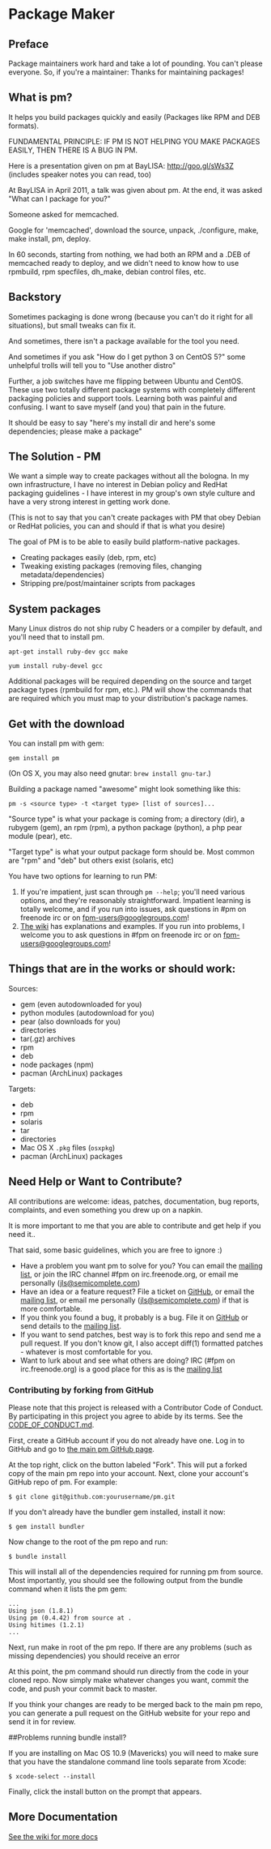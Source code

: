 # Package Maker

## Preface

Package maintainers work hard and take a lot of pounding. You can't please
everyone. So, if you're a maintainer: Thanks for maintaining packages!

## What is pm?

It helps you build packages quickly and easily (Packages like RPM and DEB
formats).

FUNDAMENTAL PRINCIPLE: IF PM IS NOT HELPING YOU MAKE PACKAGES EASILY, THEN
THERE IS A BUG IN PM.

Here is a presentation given on pm at BayLISA: <http://goo.gl/sWs3Z> (includes
speaker notes you can read, too)

At BayLISA in April 2011, a talk was given about pm. At the end, it was asked
"What can I package for you?"

Someone asked for memcached.

Google for 'memcached', download the source, unpack, ./configure, make, make
install, pm, deploy.

In 60 seconds, starting from nothing, we had both an RPM and a .DEB of memcached
ready to deploy, and we didn't need to know how to use rpmbuild, rpm specfiles,
dh\_make, debian control files, etc.

## Backstory

Sometimes packaging is done wrong (because you can't do it right for all
situations), but small tweaks can fix it.

And sometimes, there isn't a package available for the tool you need.

And sometimes if you ask "How do I get python 3 on CentOS 5?" some unhelpful
trolls will tell you to "Use another distro"

Further, a job switches have me flipping between Ubuntu and CentOS. These use
two totally different package systems with completely different packaging
policies and support tools. Learning both was painful and confusing. I want to
save myself (and you) that pain in the future.

It should be easy to say "here's my install dir and here's some dependencies;
please make a package"

## The Solution - PM

We want a simple way to create packages without all the bologna. In my own
infrastructure, I have no interest in Debian policy and RedHat packaging
guidelines - I have interest in my group's own style culture and have a very strong
interest in getting work done.

(This is not to say that you can't create packages with PM that obey Debian or
RedHat policies, you can and should if that is what you desire)

The goal of PM is to be able to easily build platform-native packages.

* Creating packages easily (deb, rpm, etc)
* Tweaking existing packages (removing files, changing metadata/dependencies)
* Stripping pre/post/maintainer scripts from packages

## System packages

Many Linux distros do not ship ruby C headers or a compiler by default, and
you'll need that to install pm.

    apt-get install ruby-dev gcc make
    
    yum install ruby-devel gcc

Additional packages will be required depending on the source and target package
types (rpmbuild for rpm, etc.). PM will show the commands that are required
which you must map to your distribution's package names.

## Get with the download

You can install pm with gem:

    gem install pm
    
(On OS X, you may also need gnutar: `brew install gnu-tar`.)

Building a package named "awesome" might look something like this:

    pm -s <source type> -t <target type> [list of sources]...

"Source type" is what your package is coming from; a directory (dir), a rubygem
(gem), an rpm (rpm), a python package (python), a php pear module (pear), etc.

"Target type" is what your output package form should be. Most common are "rpm"
and "deb" but others exist (solaris, etc)

You have two options for learning to run PM:

1. If you're impatient, just scan through `pm --help`; you'll need various
   options, and they're reasonably straightforward. Impatient learning is
   totally welcome, and if you run into issues, ask questions in #pm on
   freenode irc or on fpm-users@googlegroups.com!
1. [The wiki](https://github.com/comwt/pm/wiki) has explanations and
   examples. If you run into problems, I welcome you to ask questions in #fpm
   on freenode irc or on fpm-users@googlegroups.com!

## Things that are in the works or should work:

Sources:

* gem (even autodownloaded for you)
* python modules (autodownload for you)
* pear (also downloads for you)
* directories
* tar(.gz) archives
* rpm
* deb
* node packages (npm)
* pacman (ArchLinux) packages

Targets:

* deb
* rpm
* solaris
* tar
* directories
* Mac OS X `.pkg` files (`osxpkg`)
* pacman (ArchLinux) packages

## Need Help or Want to Contribute?

All contributions are welcome: ideas, patches, documentation, bug reports,
complaints, and even something you drew up on a napkin.

It is more important to me that you are able to contribute and get help if you
need it..

That said, some basic guidelines, which you are free to ignore :)

* Have a problem you want pm to solve for you? You can email the
  [mailing list](http://groups.google.com/group/fpm-users), or
  join the IRC channel #fpm on irc.freenode.org, or email me personally
  (jls@semicomplete.com)
* Have an idea or a feature request? File a ticket on
  [GitHub](https://github.com/jordansissel/fpm/issues), or email the
  [mailing list](http://groups.google.com/group/fpm-users), or email
  me personally (jls@semicomplete.com) if that is more comfortable.
* If you think you found a bug, it probably is a bug. File it on
  [GitHub](https://github.com/jordansissel/fpm/issues) or send details to
  the [mailing list](http://groups.google.com/group/fpm-users).
* If you want to send patches, best way is to fork this repo and send me a pull
  request. If you don't know git, I also accept diff(1) formatted patches -
  whatever is most comfortable for you.
* Want to lurk about and see what others are doing? IRC (#fpm on
  irc.freenode.org) is a good place for this as is the 
  [mailing list](http://groups.google.com/group/fpm-users)

### Contributing by forking from GitHub

Please note that this project is released with a Contributor Code of Conduct.
By participating in this project you agree to abide by its terms. See
the [CODE\_OF\_CONDUCT.md](CODE_OF_CONDUCT.md).

First, create a GitHub account if you do not already have one.  Log in to
GitHub and go to [the main pm GitHub page](https://github.com/comwt/pm).

At the top right, click on the button labeled "Fork".  This will put a forked
copy of the main pm repo into your account.  Next, clone your account's GitHub
repo of pm.  For example:

    $ git clone git@github.com:yourusername/pm.git

If you don't already have the bundler gem installed, install it now:

    $ gem install bundler

Now change to the root of the pm repo and run:

    $ bundle install

This will install all of the dependencies required for running pm from source.
Most importantly, you should see the following output from the bundle command
when it lists the pm gem:

    ...
    Using json (1.8.1) 
    Using pm (0.4.42) from source at .
    Using hitimes (1.2.1) 
    ...

Next, run make in root of the pm repo.  If there are any problems (such as
missing dependencies) you should receive an error

At this point, the pm command should run directly from the code in your cloned
repo.  Now simply make whatever changes you want, commit the code, and push
your commit back to master.

If you think your changes are ready to be merged back to the main pm repo, you
can generate a pull request on the GitHub website for your repo and send it in
for review.

##Problems running bundle install?

If you are installing on Mac OS 10.9 (Mavericks) you will need to make sure that 
you have the standalone command line tools separate from Xcode:

    $ xcode-select --install

Finally, click the install button on the prompt that appears.



## More Documentation

[See the wiki for more docs](https://github.com/comwt/pm/wiki)

